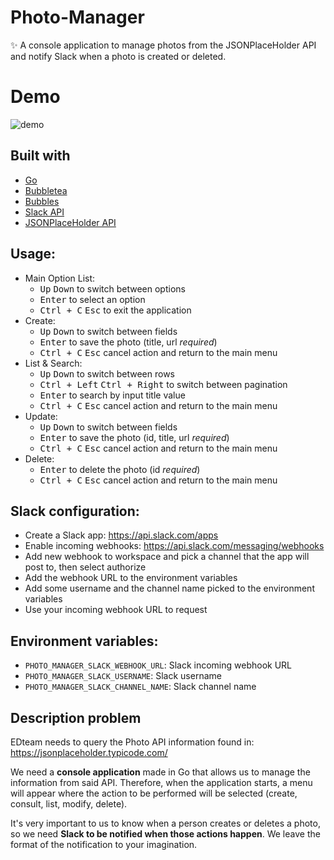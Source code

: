 # Photo-Manager
✨ A console application to manage photos from the JSONPlaceHolder API and notify Slack when a photo is created or deleted.

# Demo
![demo](demo.gif)

## Built with
- [Go](https://golang.org/)
- [Bubbletea](https://github.com/charmbracelet/bubbletea)
- [Bubbles](https://github.com/charmbracelet/bubbles)
- [Slack API](https://api.slack.com/)
- [JSONPlaceHolder API](https://jsonplaceholder.typicode.com/)

## Usage:
- Main Option List:
    - <kbd>Up</kbd> <kbd>Down</kbd> to switch between options
    - <kbd>Enter</kbd> to select an option
    - <kbd>Ctrl + C</kbd> <kbd>Esc</kbd> to exit the application
- Create:
    - <kbd>Up</kbd> <kbd>Down</kbd> to switch between fields
    - <kbd>Enter</kbd> to save the photo (title, url *required*)
    - <kbd>Ctrl + C</kbd> <kbd>Esc</kbd> cancel action and return to the main menu
- List & Search:
    - <kbd>Up</kbd> <kbd>Down</kbd> to switch between rows
    - <kbd>Ctrl + Left</kbd> <kbd>Ctrl + Right</kbd> to switch between pagination
    - <kbd>Enter</kbd> to search by input title value
    - <kbd>Ctrl + C</kbd> <kbd>Esc</kbd> cancel action and return to the main menu
- Update:
    - <kbd>Up</kbd> <kbd>Down</kbd> to switch between fields
    - <kbd>Enter</kbd> to save the photo (id, title, url *required*)
    - <kbd>Ctrl + C</kbd> <kbd>Esc</kbd> cancel action and return to the main menu
- Delete:
    - <kbd>Enter</kbd> to delete the photo (id *required*)
    - <kbd>Ctrl + C</kbd> <kbd>Esc</kbd> cancel action and return to the main menu

## Slack configuration:
- Create a Slack app: https://api.slack.com/apps
- Enable incoming webhooks: https://api.slack.com/messaging/webhooks
- Add new webhook to workspace and pick a channel that the app will post to, then select authorize
- Add the webhook URL to the environment variables
- Add some username and the channel name picked to the environment variables
- Use your incoming webhook URL to request

## Environment variables:
- `PHOTO_MANAGER_SLACK_WEBHOOK_URL`: Slack  incoming webhook URL
- `PHOTO_MANAGER_SLACK_USERNAME`: Slack username
- `PHOTO_MANAGER_SLACK_CHANNEL_NAME`: Slack channel name

## Description problem
EDteam needs to query the Photo API information found in: https://jsonplaceholder.typicode.com/

We need a **console application** made in Go that allows us to manage the information from said API. Therefore, when the application starts, a menu will appear where the action to be performed will be selected (create, consult, list, modify, delete).

It's very important to us to know when a person creates or deletes a photo, so we need **Slack to be notified when those actions happen**. We leave the format of the notification to your imagination.

